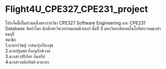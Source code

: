 # Flight4U_CPE327_CPE231_project
โปรเจ็คนี้เป็นส่วนหนึ่งของรายวิชา CPE327 Software Engineering  และ CPE231 Database จัดทำโดย นักศึกษาวิศวกรรมคอมพิวเตอร์ ชั้นปี 3 มหาวิทยาลัยเทคโนโลยีพระจอมเกล้าธนบุรี <br>
สมาชิก<br>
1.นายกรวิชญ์ วาสนารุ่งเรืองสุข<br>
2.นายปฐมพร ยิ่งอนุรักษ์วงค์<br>
3.นางสาวสิริภัทร อินทรีย์<br>
4.นางสาวศลิลทิพย์ ตาละทา<br>
